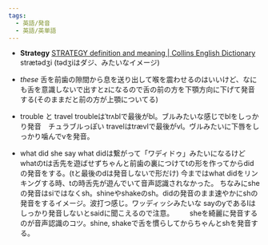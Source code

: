 ```yaml
---
tags:
  - 英語/発音
  - 英語/英単語
---
```

- **Strategy**
  [STRATEGY definition and meaning | Collins English Dictionary](https://www.collinsdictionary.com/dictionary/english/strategy)
  strætədʒi (tədʒiはダジ、みたいなイメージ)
- *these* 舌を前歯の隙間から息を送り出して喉を震わせるのはいいけど、なにも舌を意識しないで出すとzになるので舌の前の方を下顎方向に下げて発音する(そのままだと前の方が上顎についてる)

- trouble と travel
  troubleはˈtrʌblで最後がbl。ブルみたいな感じでblをしっかり発音　チュラブルっぽい
  travelはtrævlで最後がvl。ヴルみたいに下唇をしっかり噛んでvを発音。

- what did she say
	what didは繋がって「ワディドゥ」みたいになるけどwhatのtは舌先を遊ばせずちゃんと前歯の裏につけてtの形を作ってからdidの発音をする。(tと最後のdは発音しないで形だけ) 今まではwhat didをリンキングする時、tの時舌先が遊んでいて音声認識されなかった。
	ちなみにsheの発音はsiではなくsh。shineやshakeのsh。didの発音のまま速やかにshの発音をするイメージ。波打つ感じ。ワッディッシみたいな sayのyであるIはしっかり発音しないとsaidに聞こえるので注意。
　　sheを綺麗に発音するのが音声認識のコツ。shine, shakeで舌を慣らしてからちゃんとshを発音する。
	